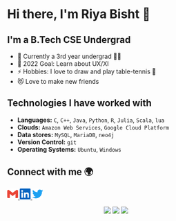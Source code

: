 # Hi there, I'm Riya Bisht 👋 

## I'm a B.Tech CSE Undergrad

- 🌱 Currently a 3rd year undergrad 👩‍🎓
- 🥅 2022 Goal: Learn about UX/XI
- ⚡ Hobbies: I love to draw and play table-tennis 🏓
- 😻 Love to make new friends

## Technologies I have worked with

- **Languages:**
  `C`, `C++`, `Java`, `Python`, `R`, `Julia`, `Scala`, `lua`
- **Clouds:**
  `Amazon Web Services`, `Google Cloud Platform`
- **Data stores:**
  `MySQL`, `MariaDB`, `neo4j`
- **Version Control:**
  `git`
- **Operating Systems:**
  `Ubuntu`, `Windows`

## Connect with me 🌍

<a href="mailto:riyabisht152@gmail.com?subject=github:">
  <img height="25px" src="./img/gmail.svg">
</a>
<a href="https://www.linkedin.com/in/">
  <img height="25px" src="./img/linkedin.svg">
</a>
<a href="https://twitter.com/Riya_Bisht_">
  <img height="25px" src="./img/twitter.svg">
</a>

<p align="center">
  <img height="50%" width="auto" src ="https://github-readme-stats.vercel.app/api?username=riyabisht&show_icons=true&count_private=true&theme=darcula&hide_border=true&hide=issues,contribs&bg_color=00000000">
  <img height="50%" width="auto" src ="https://github-readme-stats.vercel.app/api/top-langs/?username=riyabisht&layout=compact&hide_border=true&theme=darcula&bg_color=00000000&langs_count=6&hide=jupyter%20notebook,tex,css,php">
  <img src ="https://github-readme-streak-stats.herokuapp.com?user=riyabisht&theme=darcula&hide_border=true&background=FFFFFF00">
  <br>
</p>